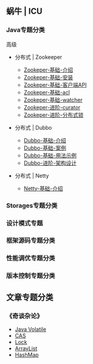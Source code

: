 ## 蜗牛 | ICU

### Java专题分类
高级
- 分布式 | Zookeeper
    - [Zookeper-基础-介绍](./java/senior/distributed/zookeeper/basic/introduction.md)
    - [Zookeper-基础-安装](./java/senior/distributed/zookeeper/basic/installation.md)
    - [Zookeper-基础-客户端API](./java/senior/distributed/zookeeper/basic/client-api.md)
    - [Zookeper-基础-acl](./java/senior/distributed/zookeeper/basic/acl.md)
    - [Zookeper-基础-watcher](./java/senior/distributed/zookeeper/basic/watcher.md)
    - [Zookeper-进阶-curator](./java/senior/distributed/zookeeper/advanced/curator.md)
    - [Zookeper-进阶-分布式锁](./java/senior/distributed/zookeeper/advanced/distributed-lock.md)


- 分布式 | Dubbo
    - [Dubbo-基础-介绍](./java/senior/distributed/dubbo/basic/introduction.md)
    - [Dubbo-基础-案例](./java/senior/distributed/dubbo/basic/case.md)
    - [Dubbo-基础-用法示例](./java/senior/distributed/dubbo/basic/usageexample.md)
    - [Dubbo-进阶-架构设计](./java/senior/distributed/dubbo/advanced/architecturedesign.md)

- 分布式 | Netty
    -  [Netty-基础-介绍](./java/senior/distributed/netty/basic/introduction.md)


### Storages专题分类
### 设计模式专题
### 框架源码专题分类
### 性能调优专题分类
### 版本控制专题分类

## 文章专题分类

### 《奇谈杂论》
- [Java Volatile](./articleTopics/09-miscellaneous/01-javavolatile.md)
- [CAS](./articleTopics/09-miscellaneous/02-cas.md)
- [Lock](./articleTopics/09-miscellaneous/03-lock.md)
- [ArrayList](./articleTopics/09-miscellaneous/04-arrayList.md)
- [HashMap](./articleTopics/09-miscellaneous/05-hashmap.md)

